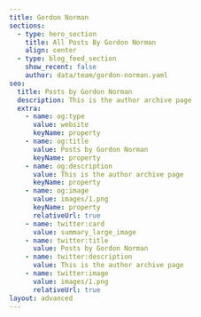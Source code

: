 ```yaml
---
title: Gordon Norman
sections:
  - type: hero_section
    title: All Posts By Gordon Norman
    align: center
  - type: blog_feed_section
    show_recent: false
    author: data/team/gordon-norman.yaml
seo:
  title: Posts by Gordon Norman
  description: This is the author archive page
  extra:
    - name: og:type
      value: website
      keyName: property
    - name: og:title
      value: Posts by Gordon Norman
      keyName: property
    - name: og:description
      value: This is the author archive page
      keyName: property
    - name: og:image
      value: images/1.png
      keyName: property
      relativeUrl: true
    - name: twitter:card
      value: summary_large_image
    - name: twitter:title
      value: Posts by Gordon Norman
    - name: twitter:description
      value: This is the author archive page
    - name: twitter:image
      value: images/1.png
      relativeUrl: true
layout: advanced
---
```

